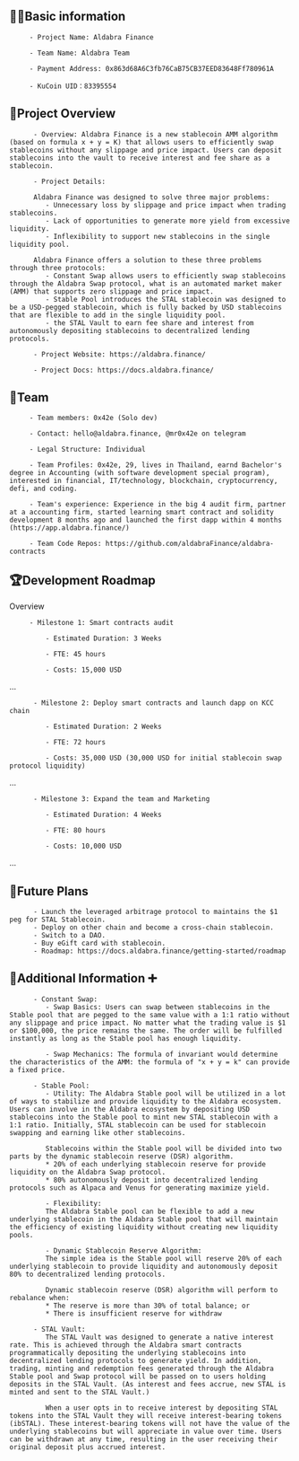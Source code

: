 ## 🧑‍💻Basic information

         - Project Name: Aldabra Finance  

         - Team Name: Aldabra Team  

         - Payment Address: 0x863d68A6C3fb76CaB75CB37EED83648Ff780961A  

         - KuCoin UID：83395554  

## 🎯Project Overview

          - Overview: Aldabra Finance is a new stablecoin AMM algorithm (based on formula x + y = K) that allows users to efficiently swap stablecoins without any slippage and price impact. Users can deposit stablecoins into the vault to receive interest and fee share as a stablecoin.  

          - Project Details:  

          Aldabra Finance was designed to solve three major problems:
             - Unnecessary loss by slippage and price impact when trading stablecoins.
             - Lack of opportunities to generate more yield from excessive liquidity.
             - Inflexibility to support new stablecoins in the single liquidity pool.  

          Aldabra Finance offers a solution to these three problems through three protocols:
             - Constant Swap allows users to efficiently swap stablecoins through the Aldabra Swap protocol, what is an automated market maker (AMM) that supports zero slippage and price impact.
             - Stable Pool introduces the STAL stablecoin was designed to be a USD-pegged stablecoin, which is fully backed by USD stablecoins that are flexible to add in the single liquidity pool.
             - the STAL Vault to earn fee share and interest from autonomously depositing stablecoins to decentralized lending protocols.  

          - Project Website: https://aldabra.finance/  

          - Project Docs: https://docs.aldabra.finance/

## 👥Team 

         - Team members: 0x42e (Solo dev)  

         - Contact: hello@aldabra.finance, @mr0x42e on telegram  

         - Legal Structure: Individual  

         - Team Profiles: 0x42e, 29, lives in Thailand, earnd Bachelor's degree in Accounting (with software development special program), interested in financial, IT/technology, blockchain, cryptocurrency, defi, and coding.

         - Team's experience: Experience in the big 4 audit firm, partner at a accounting firm, started learning smart contract and solidity development 8 months ago and launched the first dapp within 4 months (https://app.aldabra.finance/)  

         - Team Code Repos: https://github.com/aldabraFinance/aldabra-contracts  

## 🏆Development Roadmap

 Overview
 

         - Milestone 1: Smart contracts audit  

             - Estimated Duration: 3 Weeks  

             - FTE: 45 hours  

             - Costs: 15,000 USD  

 ...
 
          - Milestone 2: Deploy smart contracts and launch dapp on KCC chain  

             - Estimated Duration: 2 Weeks  

             - FTE: 72 hours  

             - Costs: 35,000 USD (30,000 USD for initial stablecoin swap protocol liquidity)  

...

          - Milestone 3: Expand the team and Marketing  

             - Estimated Duration: 4 Weeks  

             - FTE: 80 hours  

             - Costs: 10,000 USD  

...

## 📡Future Plans

          - Launch the leveraged arbitrage protocol to maintains the $1 peg for STAL Stablecoin.
          - Deploy on other chain and become a cross-chain stablecoin.
          - Switch to a DAO.
          - Buy eGift card with stablecoin.
          - Roadmap: https://docs.aldabra.finance/getting-started/roadmap
      
## 🙋Additional Information ➕

          - Constant Swap:  
             - Swap Basics: Users can swap between stablecoins in the Stable pool that are pegged to the same value with a 1:1 ratio without any slippage and price impact. No matter what the trading value is $1 or $100,000, the price remains the same. The order will be fulfilled instantly as long as the Stable pool has enough liquidity.  

             - Swap Mechanics: The formula of invariant would determine the characteristics of the AMM: the formula of "x + y = k" can provide a fixed price.  

          - Stable Pool:  
             - Utility: The Aldabra Stable pool will be utilized in a lot of ways to stabilize and provide liquidity to the Aldabra ecosystem. Users can involve in the Aldabra ecosystem by depositing USD stablecoins into the Stable pool to mint new STAL stablecoin with a 1:1 ratio. Initially, STAL stablecoin can be used for stablecoin swapping and earning like other stablecoins.

             Stablecoins within the Stable pool will be divided into two parts by the dynamic stablecoin reserve (DSR) algorithm.  
             * 20% of each underlying stablecoin reserve for provide liquidity on the Aldabra Swap protocol.  
             * 80% autonomously deposit into decentralized lending protocols such as Alpaca and Venus for generating maximize yield.  

             - Flexibility:  
             The Aldabra Stable pool can be flexible to add a new underlying stablecoin in the Aldabra Stable pool that will maintain the efficiency of existing liquidity without creating new liquidity pools.  

             - Dynamic Stablecoin Reserve Algorithm:  
             The simple idea is the Stable pool will reserve 20% of each underlying stablecoin to provide liquidity and autonomously deposit 80% to decentralized lending protocols.  

             Dynamic stablecoin reserve (DSR) algorithm will perform to rebalance when:
             * The reserve is more than 30% of total balance; or
             * There is insufficient reserve for withdraw

          - STAL Vault:  
             The STAL Vault was designed to generate a native interest rate. This is achieved through the Aldabra smart contracts programmatically depositing the underlying stablecoins into decentralized lending protocols to generate yield. In addition, trading, minting and redemption fees generated through the Aldabra Stable pool and Swap protocol will be passed on to users holding deposits in the STAL Vault. (As interest and fees accrue, new STAL is minted and sent to the STAL Vault.)  

             When a user opts in to receive interest by depositing STAL tokens into the STAL Vault they will receive interest-bearing tokens (ibSTAL). These interest-bearing tokens will not have the value of the underlying stablecoins but will appreciate in value over time. Users can be withdrawn at any time, resulting in the user receiving their original deposit plus accrued interest.
